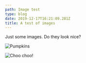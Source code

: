 ```yaml
---
path: Image test
type: blog
date: 2019-12-17T16:21:09.281Z
title: A test of images
---
```

Just some images. Do they look nice?

![Pumpkins](/assets/img_20191024_195158.jpg "Pumpkins")

![Choo choo!](/assets/img_20191208_084707.jpg "Choo choo!")

